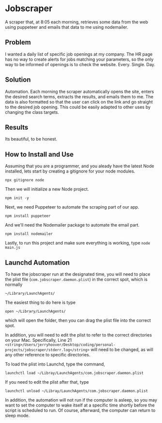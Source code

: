 # Jobscraper

A scraper that, at 8:05 each morning, retrieves some data from the web using puppeteer and emails that data to me using nodemailer.

## Problem

I wanted a daily list of specific job openings at my company. The HR page has no way to create alerts for jobs matching your parameters, so the only way to be informed of openings is to check the website. Every. Single. Day.

## Solution

Automation. Each morning the scraper automatically opens the site, enters the desired search terms, extracts the results, and emails them to me. The data is also formatted so that the user can click on the link and go straight to the desired job opening. This could be easily adapted to other uses by changing the class targets.

## Results

Its beautiful, to be honest.

## How to Install and Use

Assuming that you are a programmer, and you aleady have the latest Node installed, lets start by creating a gitignore for your node modules.

`npx gitignore node`

Then we will initialize a new Node project.

`npm init -y`

Next, we need Puppeteer to automate the scraping part of our app.

`npm install puppeteer`

And we'll need the Nodemailer package to automate the email part.

`npm install nodemailer`

Lastly, to run this project and make sure everything is working, type `node main.js`

## Launchd Automation

To have the jobscraper run at the designated time, you will need to place the plist file (`com.jobscraper.daemon.plist`) in the correct spot, which is normally

`~/Library/LaunchAgents/`

The easiest thing to do here is type

`open ~/Library/LaunchAgents/`

which will open the folder, then you can drag the plist file into the correct spot.

In addition, you will need to edit the plist to refer to the correct directories on your Mac. Specifically, Line 21 `<string>/Users/jerryhoover/Desktop/coding/personal-projects/jobscraper/stderr.log</string>` will need to be changed, as will any other reference to specific directories.

To load the plist into Launchd, type the command,

`launchctl load ~/Libray/LaunchAgents/com.jobscraper.daemon.plist`

If you need to edit the plist after that, type

`launchctl unload ~/Libray/LaunchAgents/com.jobscraper.daemon.plist`

In addition, the automation will not run if the computer is asleep, so you may want to set the computer to wake itself at a specific time shortly before the script is scheduled to run. Of course, afterward, the computer can return to sleep mode.
